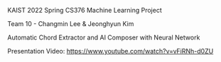 KAIST 2022 Spring CS376 Machine Learning Project

Team 10 - Changmin Lee & Jeonghyun Kim

Automatic Chord Extractor and AI Composer with Neural Network

Presentation Video: https://www.youtube.com/watch?v=vFiRNh-d0ZU
